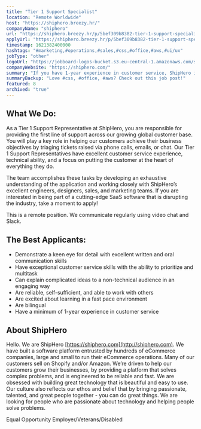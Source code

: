```yaml
---
title: "Tier 1 Support Specialist"
location: "Remote Worldwide"
host: "https://shiphero.breezy.hr/"
companyName: "shiphero"
url: "https://shiphero.breezy.hr/p/5bef309b8382-tier-1-support-specialist"
applyUrl: "https://shiphero.breezy.hr/p/5bef309b8382-tier-1-support-specialist/apply"
timestamp: 1621382400000
hashtags: "#marketing,#operations,#sales,#css,#office,#aws,#ui/ux"
jobType: "other"
logoUrl: "https://jobboard-logos-bucket.s3.eu-central-1.amazonaws.com/shiphero"
companyWebsite: "https://shiphero.com/"
summary: "If you have 1-year experience in customer service, ShipHero is looking for someone with your knowledge."
summaryBackup: "Love #css, #office, #aws? Check out this job post!"
featured: 8
archived: "true"
---
```


## What We Do:

As a Tier 1 Support Representative at ShipHero, you are responsible for providing the first line of support across our growing global customer base. You will play a key role in helping our customers achieve their business objectives by triaging tickets raised via phone calls, emails, or chat. Our Tier 1 Support Representatives have excellent customer service experience, technical ability, and a focus on putting the customer at the heart of everything they do.

The team accomplishes these tasks by developing an exhaustive understanding of the application and working closely with ShipHero’s excellent engineers, designers, sales, and marketing teams. If you are interested in being part of a cutting-edge SaaS software that is disrupting the industry, take a moment to apply!

This is a remote position. We communicate regularly using video chat and Slack.

## The Best Applicants:

*   Demonstrate a keen eye for detail with excellent written and oral communication skills
*   Have exceptional customer service skills with the ability to prioritize and multitask
*   Can explain complicated ideas to a non-technical audience in an engaging way
*   Are reliable, self-sufficient, and able to work with others
*   Are excited about learning in a fast pace environment
*   Are bilingual
*   Have a minimum of 1-year experience in customer service

## About ShipHero

Hello. We are ShipHero [https://shiphero.com](http://shiphero.com). We have built a software platform entrusted by hundreds of eCommerce companies, large and small to run their eCommerce operations. Many of our customers sell on Shopify and/or Amazon. We’re driven to help our customers grow their businesses, by providing a platform that solves complex problems, and is engineered to be reliable and fast. We are obsessed with building great technology that is beautiful and easy to use. Our culture also reflects our ethos and belief that by bringing passionate, talented, and great people together - you can do great things. We are looking for people who are passionate about technology and helping people solve problems.

Equal Opportunity Employer/Veterans/Disabled
